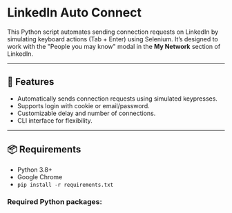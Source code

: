 # LinkedIn Auto Connect

This Python script automates sending connection requests on LinkedIn by simulating keyboard actions (Tab + Enter) using Selenium. It’s designed to work with the "People you may know" modal in the **My Network** section of LinkedIn.

---

## 🚀 Features

- Automatically sends connection requests using simulated keypresses.
- Supports login with cookie or email/password.
- Customizable delay and number of connections.
- CLI interface for flexibility.

---

## 📦 Requirements

- Python 3.8+
- Google Chrome
- `pip install -r requirements.txt`

### Required Python packages:

